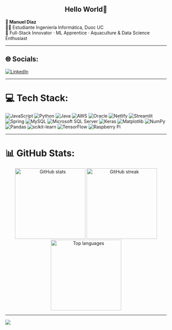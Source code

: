 <h2 align="center">Hello World🚀</h2>

<div align="left">
  <strong>👋 Manuel Díaz</strong><br>
  👨‍💻 Estudiante Ingeniería Informática, Duoc UC<br>
  🚀 Full-Stack Innovator · ML Apprentice · Aquaculture & Data Science Enthusiast
</div>

---

## 🌐 Socials:
[![LinkedIn](https://img.shields.io/badge/LinkedIn-%230077B5.svg?logo=linkedin&logoColor=white)](https://linkedin.com/in/manueladmn)

---

# 💻 Tech Stack:
![JavaScript](https://img.shields.io/badge/javascript-%23323330.svg?style=flat-square&logo=javascript&logoColor=%23F7DF1E)
![Python](https://img.shields.io/badge/python-3670A0?style=flat-square&logo=python&logoColor=ffdd54)
![Java](https://img.shields.io/badge/java-%23ED8B00.svg?style=flat-square&logo=openjdk&logoColor=white)
![AWS](https://img.shields.io/badge/AWS-%23FF9900.svg?style=flat-square&logo=amazon-aws&logoColor=white)
![Oracle](https://img.shields.io/badge/Oracle-F80000?style=flat-square&logo=oracle&logoColor=white)
![Netlify](https://img.shields.io/badge/netlify-%23000000.svg?style=flat-square&logo=netlify&logoColor=#00C7B7)
![Streamlit](https://img.shields.io/badge/Streamlit-%23FE4B4B.svg?style=flat-square&logo=streamlit&logoColor=white)
![Spring](https://img.shields.io/badge/spring-%236DB33F.svg?style=flat-square&logo=spring&logoColor=white)
![MySQL](https://img.shields.io/badge/mysql-4479A1.svg?style=flat-square&logo=mysql&logoColor=white)
![Microsoft SQL Server](https://img.shields.io/badge/Microsoft%20SQL%20Server-CC2927?style=flat-square&logo=microsoft%20sql%20server&logoColor=white)
![Keras](https://img.shields.io/badge/Keras-%23D00000.svg?style=flat-square&logo=Keras&logoColor=white)
![Matplotlib](https://img.shields.io/badge/Matplotlib-%23ffffff.svg?style=flat-square&logo=Matplotlib&logoColor=black)
![NumPy](https://img.shields.io/badge/numpy-%23013243.svg?style=flat-square&logo=numpy&logoColor=white)
![Pandas](https://img.shields.io/badge/pandas-%23150458.svg?style=flat-square&logo=pandas&logoColor=white)
![scikit-learn](https://img.shields.io/badge/scikit--learn-%23F7931E.svg?style=flat-square&logo=scikit-learn&logoColor=white)
![TensorFlow](https://img.shields.io/badge/TensorFlow-%23FF6F00.svg?style=flat-square&logo=TensorFlow&logoColor=white)
![Raspberry Pi](https://img.shields.io/badge/-Raspberry_Pi-C51A4A?style=flat-square&logo=Raspberry-Pi)

---

# 📊 GitHub Stats:
<div align="center">
  <img src="https://github-readme-stats.vercel.app/api?username=ManuelADMN&theme=gotham&hide_border=true&include_all_commits=true&count_private=false&show_icons=true&locale=en&layout=compact" width="220" alt="GitHub stats" />
  <img src="https://nirzak-streak-stats.vercel.app/?user=ManuelADMN&theme=gotham&hide_border=true&locale=en" width="220" alt="GitHub streak" />
  <img src="https://github-readme-stats.vercel.app/api/top-langs/?username=ManuelADMN&theme=gotham&hide_border=true&layout=compact" width="220" alt="Top languages" />
</div>

---

[![](https://visitcount.itsvg.in/api?id=ManuelADMN&icon=0&color=0)](https://visitcount.itsvg.in)
